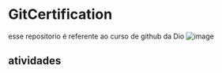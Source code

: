 # GitCertification
esse repositorio é referente ao curso de github da Dio
![image](https://github.com/user-attachments/assets/bf1b76a0-09a0-4abe-92ab-1c1e70aa853c)

## atividades
